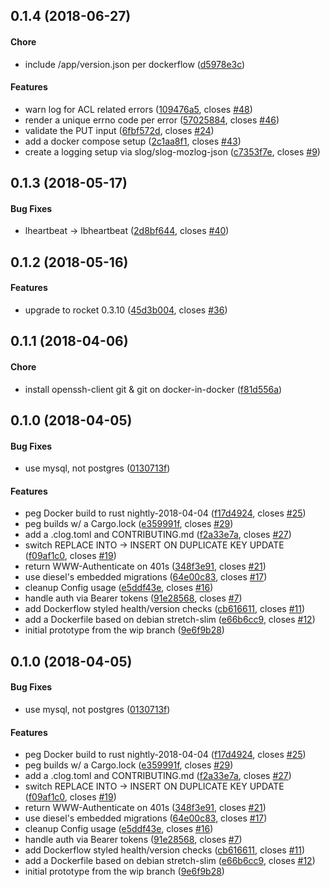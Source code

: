 <a name="0.1.4"></a>
## 0.1.4 (2018-06-27)


#### Chore

*   include /app/version.json per dockerflow ([d5978e3c](https://github.com/mozilla-services/megaphone/commit/d5978e3c9a475208965537c21d88681277876890))

#### Features

*   warn log for ACL related errors ([109476a5](https://github.com/mozilla-services/megaphone/commit/109476a5e6313de761a593b5e4dcbd18a93f34c4), closes [#48](https://github.com/mozilla-services/megaphone/issues/48))
*   render a unique errno code per error ([57025884](https://github.com/mozilla-services/megaphone/commit/57025884993b16dfdf779d414ccda9afa353dc78), closes [#46](https://github.com/mozilla-services/megaphone/issues/46))
*   validate the PUT input ([6fbf572d](https://github.com/mozilla-services/megaphone/commit/6fbf572d685a32c7b60fbb0b7531422fbbd0781d), closes [#24](https://github.com/mozilla-services/megaphone/issues/24))
*   add a docker compose setup ([2c1aa8f1](https://github.com/mozilla-services/megaphone/commit/2c1aa8f1441d8b66eb23c8370c18806738fdc674), closes [#43](https://github.com/mozilla-services/megaphone/issues/43))
*   create a logging setup via slog/slog-mozlog-json ([c7353f7e](https://github.com/mozilla-services/megaphone/commit/c7353f7e167a34aa7617cc23ac9489f395d77ff4), closes [#9](https://github.com/mozilla-services/megaphone/issues/9))



<a name="0.1.3"></a>
## 0.1.3 (2018-05-17)


#### Bug Fixes

*   lheartbeat -> lbheartbeat ([2d8bf644](https://github.com/mozilla-services/megaphone/commit/2d8bf644ba65bd6aaa65a70510a33db6dfaaac8e), closes [#40](https://github.com/mozilla-services/megaphone/issues/40))



<a name="0.1.2"></a>
## 0.1.2 (2018-05-16)


#### Features

*   upgrade to rocket 0.3.10 ([45d3b004](https://github.com/mozilla-services/megaphone/commit/45d3b0047fa5843049518ea7df780eb442bd89f1), closes [#36](https://github.com/mozilla-services/megaphone/issues/36))



<a name="0.1.1"></a>
## 0.1.1 (2018-04-06)


#### Chore

*   install openssh-client git & git on docker-in-docker ([f81d556a](https://github.com/mozilla-services/megaphone/commit/f81d556a415d7e775e358373df22e125d0c37406))



<a name="0.1.0"></a>
## 0.1.0 (2018-04-05)


#### Bug Fixes

*   use mysql, not postgres ([0130713f](https://github.com/mozilla-services/megaphone/commit/0130713fac7f30b986043f7d0ea74e40a234cecb))

#### Features

*   peg Docker build to rust nightly-2018-04-04 ([f17d4924](https://github.com/mozilla-services/megaphone/commit/f17d4924e2f0a74026540e47cbc3a669acc071f9), closes [#25](https://github.com/mozilla-services/megaphone/issues/25))
*   peg builds w/ a Cargo.lock ([e359991f](https://github.com/mozilla-services/megaphone/commit/e359991f235b7f5c1e9eee5e1ef0f51d2419d3a2), closes [#29](https://github.com/mozilla-services/megaphone/issues/29))
*   add a .clog.toml and CONTRIBUTING.md ([f2a33e7a](https://github.com/mozilla-services/megaphone/commit/f2a33e7a578a67da593aa6491396e0a184d101c1), closes [#27](https://github.com/mozilla-services/megaphone/issues/27))
*   switch REPLACE INTO -> INSERT ON DUPLICATE KEY UPDATE ([f09af1c0](https://github.com/mozilla-services/megaphone/commit/f09af1c0cdf807deae7863ad034b3e2caf5c0ec5), closes [#19](https://github.com/mozilla-services/megaphone/issues/19))
*   return WWW-Authenticate on 401s ([348f3e91](https://github.com/mozilla-services/megaphone/commit/348f3e919380c5d3f7ea8913c6d1fbced593feb9), closes [#21](https://github.com/mozilla-services/megaphone/issues/21))
*   use diesel's embedded migrations ([64e00c83](https://github.com/mozilla-services/megaphone/commit/64e00c83e43542ff86dfdcbd8e674395b858ce6e), closes [#17](https://github.com/mozilla-services/megaphone/issues/17))
*   cleanup Config usage ([e5ddf43e](https://github.com/mozilla-services/megaphone/commit/e5ddf43ef1ac910b1202fc6c687fd1d828fafb0c), closes [#16](https://github.com/mozilla-services/megaphone/issues/16))
*   handle auth via Bearer tokens ([91e28568](https://github.com/mozilla-services/megaphone/commit/91e28568b2b28f51642b29d649c23b3f71b3e767), closes [#7](https://github.com/mozilla-services/megaphone/issues/7))
*   add Dockerflow styled health/version checks ([cb616611](https://github.com/mozilla-services/megaphone/commit/cb61661172906fed34ce0b1ba12ee7796fde61f4), closes [#11](https://github.com/mozilla-services/megaphone/issues/11))
*   add a Dockerfile based on debian stretch-slim ([e66b6cc9](https://github.com/mozilla-services/megaphone/commit/e66b6cc98905823ab36b808bf1b8d06c6da74a02), closes [#12](https://github.com/mozilla-services/megaphone/issues/12))
*   initial prototype from the wip branch ([9e6f9b28](https://github.com/mozilla-services/megaphone/commit/9e6f9b289b12df6e5f10ac4a0f1d07ffce5b2777))



<a name="0.1.0"></a>
## 0.1.0 (2018-04-05)


#### Bug Fixes

*   use mysql, not postgres ([0130713f](https://github.com/mozilla-services/megaphone/commit/0130713fac7f30b986043f7d0ea74e40a234cecb))

#### Features

*   peg Docker build to rust nightly-2018-04-04 ([f17d4924](https://github.com/mozilla-services/megaphone/commit/f17d4924e2f0a74026540e47cbc3a669acc071f9), closes [#25](https://github.com/mozilla-services/megaphone/issues/25))
*   peg builds w/ a Cargo.lock ([e359991f](https://github.com/mozilla-services/megaphone/commit/e359991f235b7f5c1e9eee5e1ef0f51d2419d3a2), closes [#29](https://github.com/mozilla-services/megaphone/issues/29))
*   add a .clog.toml and CONTRIBUTING.md ([f2a33e7a](https://github.com/mozilla-services/megaphone/commit/f2a33e7a578a67da593aa6491396e0a184d101c1), closes [#27](https://github.com/mozilla-services/megaphone/issues/27))
*   switch REPLACE INTO -> INSERT ON DUPLICATE KEY UPDATE ([f09af1c0](https://github.com/mozilla-services/megaphone/commit/f09af1c0cdf807deae7863ad034b3e2caf5c0ec5), closes [#19](https://github.com/mozilla-services/megaphone/issues/19))
*   return WWW-Authenticate on 401s ([348f3e91](https://github.com/mozilla-services/megaphone/commit/348f3e919380c5d3f7ea8913c6d1fbced593feb9), closes [#21](https://github.com/mozilla-services/megaphone/issues/21))
*   use diesel's embedded migrations ([64e00c83](https://github.com/mozilla-services/megaphone/commit/64e00c83e43542ff86dfdcbd8e674395b858ce6e), closes [#17](https://github.com/mozilla-services/megaphone/issues/17))
*   cleanup Config usage ([e5ddf43e](https://github.com/mozilla-services/megaphone/commit/e5ddf43ef1ac910b1202fc6c687fd1d828fafb0c), closes [#16](https://github.com/mozilla-services/megaphone/issues/16))
*   handle auth via Bearer tokens ([91e28568](https://github.com/mozilla-services/megaphone/commit/91e28568b2b28f51642b29d649c23b3f71b3e767), closes [#7](https://github.com/mozilla-services/megaphone/issues/7))
*   add Dockerflow styled health/version checks ([cb616611](https://github.com/mozilla-services/megaphone/commit/cb61661172906fed34ce0b1ba12ee7796fde61f4), closes [#11](https://github.com/mozilla-services/megaphone/issues/11))
*   add a Dockerfile based on debian stretch-slim ([e66b6cc9](https://github.com/mozilla-services/megaphone/commit/e66b6cc98905823ab36b808bf1b8d06c6da74a02), closes [#12](https://github.com/mozilla-services/megaphone/issues/12))
*   initial prototype from the wip branch ([9e6f9b28](https://github.com/mozilla-services/megaphone/commit/9e6f9b289b12df6e5f10ac4a0f1d07ffce5b2777))



